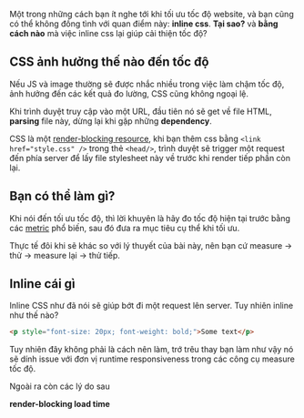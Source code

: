 Một trong những cách bạn ít nghe tới khi tối ưu tốc độ website, và bạn cũng có thể không đồng tình với quan điểm này: **inline css**. **Tại sao?** và **bằng cách nào** mà việc inline css lại giúp cải thiện tốc độ?

## CSS ảnh hưởng thế nào đến tốc độ

Nếu JS và image thường sẽ được nhắc nhiều trong việc làm chậm tốc độ, ảnh hưởng đến các kết quả đo lường, CSS cũng không ngoại lệ.

Khi trình duyệt truy cập vào một URL, đầu tiên nó sẽ get về file HTML, **parsing** file này, dừng lại khi gặp những **dependency**.

CSS là một [render-blocking resource](https://developers.google.com/web/fundamentals/performance/critical-rendering-path/render-blocking-css), khi bạn thêm css bằng `<link href="style.css" />` trong thẻ `<head/>`, trình duyệt sẽ trigger một request đến phía server để lấy file stylesheet này về trước khi render tiếp phần còn lại.

## Bạn có thể làm gì?

Khi nói đến tối ưu tốc độ, thì lời khuyên là hãy đo tốc độ hiện tại trước bằng các [metric](https://web.dev/user-centric-performance-metrics/) phổ biến, sau đó đưa ra mục tiêu cụ thể khi tối ưu.

Thực tế đôi khi sẽ khác so với lý thuyết của bài này, nên bạn cứ measure -> thử -> measure lại -> thử tiếp.

## Inline cái gì

Inline CSS như đã nói sẽ giúp bớt đi một request lên server. Tuy nhiên inline như thế nào?

```html
<p style="font-size: 20px; font-weight: bold;">Some text</p>
```

Tuy nhiên đây không phải là cách nên làm, trớ trêu thay bạn làm như vậy nó sẽ dính issue với đơn vị runtime responsiveness trong các công cụ measure tốc độ.

Ngoài ra còn các lý do sau

**render-blocking load time**

